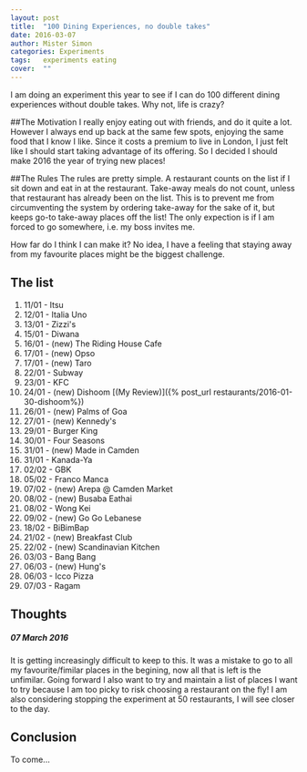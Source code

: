 ```yaml
---
layout: post
title:  "100 Dining Experiences, no double takes"
date: 2016-03-07
author: Mister Simon
categories: Experiments
tags:	experiments eating
cover:  ""
---
```


I am doing an experiment this year to see if I can do 100 different dining experiences without double takes. Why not, life is crazy? 

##The Motivation
I really enjoy eating out with friends, and do it quite a lot. However I always end up back at the same few spots, enjoying the same food that I know I like. Since it costs a premium to live in London, I just felt like I should start taking advantage of its offering. So I decided I should make 2016 the year of trying new places!

##The Rules
The rules are pretty simple. A restaurant counts on the list if I sit down and eat in at the restaurant. Take-away meals do not count, unless that restaurant has already been on the list. This is to prevent me from circumventing the system by ordering take-away for the sake of it, but keeps go-to take-away places off the list! The only expection is if I am forced to go somewhere, i.e. my boss invites me.

How far do I think I can make it? No idea, I have a feeling that staying away from my favourite places might be the biggest challenge.

## The list 

1. 11/01 - Itsu
2. 12/01 - Italia Uno
3. 13/01 - Zizzi's
4. 15/01 - Diwana
5. 16/01 - (new) The Riding House Cafe
6. 17/01 - (new) Opso
7. 17/01 - (new) Taro
9. 22/01 - Subway
10. 23/01 - KFC
12. 24/01 - (new) Dishoom [(My Review)]({% post_url restaurants/2016-01-30-dishoom%})
13. 26/01 - (new) Palms of Goa
14. 27/01 - (new) Kennedy's
15. 29/01 - Burger King
16. 30/01 - Four Seasons
17. 31/01 - (new) Made in Camden
18. 31/01 - Kanada-Ya
19. 02/02 - GBK
20. 05/02 - Franco Manca
21. 07/02 - (new) Arepa @ Camden Market
21. 08/02 - (new) Busaba Eathai
22. 08/02 - Wong Kei
23. 09/02 - (new) Go Go Lebanese
24. 18/02 - BiBimBap
25. 21/02 - (new) Breakfast Club
26. 22/02 - (new) Scandinavian Kitchen 
27. 03/03 - Bang Bang
28. 06/03 - (new) Hung's
29. 06/03 - Icco Pizza
30. 07/03 - Ragam

## Thoughts

##### 07 March 2016

It is getting increasingly difficult to keep to this. It was a mistake to go to all my favourite/fimilar places in the begining, now all that is left is the unfimilar. Going forward I also want to try and maintain a list of places I want to try because I am too picky to risk choosing a restaurant on the fly! I am also considering stopping the experiment at 50 restaurants, I will see closer to the day.

## Conclusion
To come...